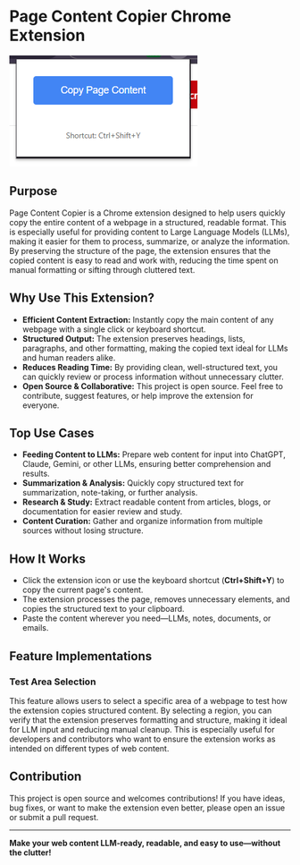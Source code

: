 # Page Content Copier Chrome Extension

![Screenshot of Page Content Copier Extension](./screenshot.png)

## Purpose
Page Content Copier is a Chrome extension designed to help users quickly copy the entire content of a webpage in a structured, readable format. This is especially useful for providing content to Large Language Models (LLMs), making it easier for them to process, summarize, or analyze the information. By preserving the structure of the page, the extension ensures that the copied content is easy to read and work with, reducing the time spent on manual formatting or sifting through cluttered text.

## Why Use This Extension?
- **Efficient Content Extraction:** Instantly copy the main content of any webpage with a single click or keyboard shortcut.
- **Structured Output:** The extension preserves headings, lists, paragraphs, and other formatting, making the copied text ideal for LLMs and human readers alike.
- **Reduces Reading Time:** By providing clean, well-structured text, you can quickly review or process information without unnecessary clutter.
- **Open Source & Collaborative:** This project is open source. Feel free to contribute, suggest features, or help improve the extension for everyone.

## Top Use Cases
- **Feeding Content to LLMs:** Prepare web content for input into ChatGPT, Claude, Gemini, or other LLMs, ensuring better comprehension and results.
- **Summarization & Analysis:** Quickly copy structured text for summarization, note-taking, or further analysis.
- **Research & Study:** Extract readable content from articles, blogs, or documentation for easier review and study.
- **Content Curation:** Gather and organize information from multiple sources without losing structure.

## How It Works
- Click the extension icon or use the keyboard shortcut (**Ctrl+Shift+Y**) to copy the current page's content.
- The extension processes the page, removes unnecessary elements, and copies the structured text to your clipboard.
- Paste the content wherever you need—LLMs, notes, documents, or emails.

## Feature Implementations

### Test Area Selection
This feature allows users to select a specific area of a webpage to test how the extension copies structured content. By selecting a region, you can verify that the extension preserves formatting and structure, making it ideal for LLM input and reducing manual cleanup. This is especially useful for developers and contributors who want to ensure the extension works as intended on different types of web content.

## Contribution
This project is open source and welcomes contributions! If you have ideas, bug fixes, or want to make the extension even better, please open an issue or submit a pull request.

---

**Make your web content LLM-ready, readable, and easy to use—without the clutter!**
